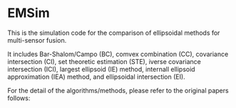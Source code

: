 # EMSim
This is the simulation code for the comparison of ellipsoidal methods for multi-sensor fusion.

It includes Bar-Shalom/Campo (BC), comvex combination (CC), covariance intersection (CI), set theoretic estimation (STE), iverse covariance intersection (ICI), largest ellipsoid (IE) method, internall ellipsoid approximation (IEA) method, and ellipsoidal intersection (EI).

For the detail of the algorithms/methods, please refer to the original papers follows:
